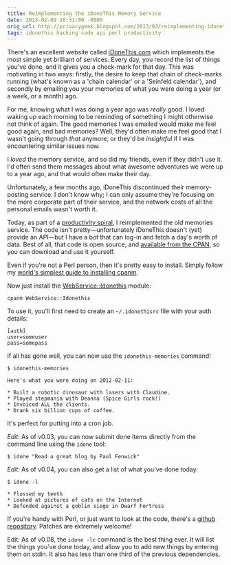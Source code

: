 ```yaml
---
title: Reimplementing the iDoneThis Memory Service
date: 2013-02-09 20:31:00 -0800
orig_url: http://privacygeek.blogspot.com/2013/02/reimplementing-idonethis-memory-service.html
tags: idonethis hacking code api perl productivity
---
```


There's an excellent website called [iDoneThis.com](http://idonethis.com/)
which implements the most simple yet brilliant of services. Every day, you
record the list of things you've done, and it gives you a check-mark for that
day. This was motivating in two ways: firstly, the desire to keep that chain of
check-marks running (what's known as a 'chain calendar' or a 'Seinfeld
calendar'), and secondly by emailing you your memories of what you were doing a
year (or a week, or a month) ago.

For me, knowing what I was doing a year ago was *really* good. I loved waking
up each morning to be reminding of something I might otherwise not think of
again. The good memories I was emailed would make me feel good again, and bad
memories? Well, they'd often make me feel good that I wasn't going through
*that* anymore, or they'd be *insightful* if I was encountering similar issues
now.

I *loved* the memory service, and so did my friends, even if they didn't use
it. I'd often send them messages about what awesome adventures we were up to a
year ago, and that would often make their day.

Unfortunately, a few months ago, iDoneThis discontinued their memory-posting
service. I don't know why; I can only assume they're focusing on the more
corporate part of their service, and the network costs of all the personal
emails wasn't worth it.

Today, as part of a [productivity spiral](http://lesswrong.com/lw/3w3/how_to_beat_procrastination/), I reimplemented
the old memories service. The code isn't pretty—unfortunately iDoneThis doesn't
(yet) provide an API—but I have a bot that can log-in and fetch a day's worth
of data. Best of all, that code is open source, and
[available from the CPAN](href="https://metacpan.org/module/WebService::Idonethis), so you can
download and use it yourself.

<!--more-->

Even if you're not a Perl person, then it's pretty easy to install. Simply follow my [world's simplest guide to installing cpanm](http://privacygeek.blogspot.com.au/2013/03/the-worlds-easiest-guide-to-installing.html).

Now just install the [WebService::Idonethis](https://metacpan.org/module/WebService::Idonethis">WebService::Idonethis) module:

    cpanm WebService::Idonethis

To use it, you'll first need to create an `~/.idonethisrc` file with your auth
details:

    [auth]
    user=someuser
    pass=somepass

If all has gone well, you can now use the `idonethis-memories` command!

    $ idonethis-memories

    Here's what you were doing on 2012-02-11:

    * Built a robotic dinosaur with lasers with Claudine.
    * Played stepmania with Deanna (Spice Girls rock!)
    * Invoiced ALL the clients.
    * Drank six billion cups of coffee.

It's perfect for putting into a cron job.

*Edit:* As of v0.03, you can now submit done items directly from the command line using the `idone` tool:

    $ idone "Read a great blog by Paul Fenwick"

*Edit:* As of v0.04, you can also get a list of what you've done today:

    $ idone -l

    * Flossed my teeth
    * Looked at pictures of cats on the Internet
    * Defended against a goblin siege in Dwarf Fortress

If you're handy with Perl, or just want to look at the code, there's a [github
repository](https://github.com/pjf/idonethis-perl). Patches are extremely
welcome!

Edit: As of v0.08, the `idone -lc` command is the best thing ever. It will list the things you've done today, and allow you to add new things by entering them on stdin. It also has less than one third of the previous dependencies.
